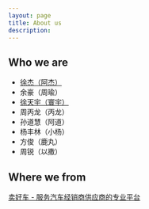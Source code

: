 ```yaml
---
layout: page
title: About us
description:
---
```


## Who we are

- [徐杰（阿杰）](http://mesird.com)
- 余豪（周瑜）
- [徐天宇（寰宇）](http://devhy.com)
- 周丙龙（丙龙）
- 孙道慧（阿道）
- 杨丰林（小杨）
- 方俊（鹿丸）
- 周锐（以撒）

## Where we from

[卖好车 - 服务汽车经销商供应商的专业平台](http://www.maihaoche.com)

